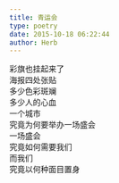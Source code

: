 ```yaml
---  
title: 青运会  
type: poetry  
date: 2015-10-18 06:22:44  
author: Herb    
---  
```

彩旗也挂起来了  
海报四处张贴  
多少色彩斑斓  
多少人的心血  
一个城市  
究竟为何要举办一场盛会  
一场盛会  
究竟如何需要我们  
而我们  
究竟以何种面目置身  
